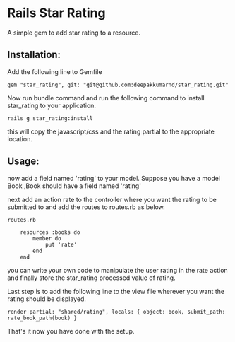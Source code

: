 # Rails Star Rating

A simple gem to add star rating to a resource.

## Installation:

Add the following line to Gemfile

	gem "star_rating", git: "git@github.com:deepakkumarnd/star_rating.git"

Now run bundle command and run the following command to install star_rating to your application.

	rails g star_rating:install

this will copy the javascript/css and the rating partial to the appropriate location.

## Usage:

now add a field named 'rating' to your model. Suppose you have a model Book ,Book should have a field named 'rating'

next add an action rate to the controller where you want the rating to be submitted to and add the routes to routes.rb as below.

	routes.rb

		resources :books do 
			member do
				put 'rate'
			end
		end

you can write your own code to manipulate the user rating in the rate action and finally store the star_rating processed value of rating.

Last step is to add the following line to the view file wherever you want the rating should be displayed.

	render partial: "shared/rating", locals: { object: book, submit_path: rate_book_path(book) }


That's it now you have done with the setup.
